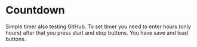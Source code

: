 # Countdown
Simple timer also testing GitHub. 
To set timer you need to enter hours (only hours) after that you press start and stop buttons.
You have save and load buttons.
